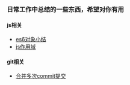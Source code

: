 ### 日常工作中总结的一些东西，希望对你有用

#### js相关
* [es6对象小结](https://github.com/signiliance/blog/blob/master/js%E7%9B%B8%E5%85%B3/es6%E5%AF%B9%E8%B1%A1%E5%B0%8F%E7%BB%93.md)
* [js作用域](https://github.com/signiliance/blog/blob/master/js%E7%9B%B8%E5%85%B3/js%E4%BD%9C%E7%94%A8%E5%9F%9F.md)


#### git相关
* [合并多次commit提交](https://github.com/signiliance/blog/blob/master/git%E7%9B%B8%E5%85%B3/%E5%90%88%E5%B9%B6%E5%A4%9A%E6%AC%A1commit%E6%8F%90%E4%BA%A4.md)